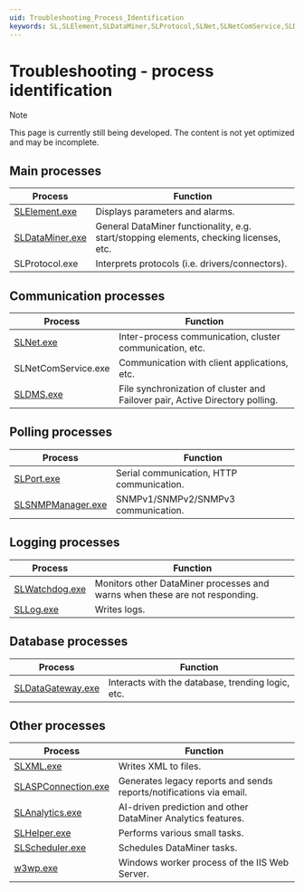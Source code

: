 ```yaml
---
uid: Troubleshooting_Process_Identification
keywords: SL,SLElement,SLDataMiner,SLProtocol,SLNet,SLNetComService,SLDMS,SLPort,SLSNMPManager,SLWatchdog,SLLog,SLDataGateway
---
```


# Troubleshooting - process identification

> [!NOTE]
> This page is currently still being developed. The content is not yet optimized and may be incomplete.

## Main processes

| **Process** | **Function**|
|--|--|
| [SLElement.exe](xref:Troubleshooting_SLElement_exe) | Displays parameters and alarms. |
| [SLDataMiner.exe](xref:Troubleshooting_SLDataMiner_exe) | General DataMiner functionality, e.g. start/stopping elements, checking licenses, etc. |
| SLProtocol.exe | Interprets protocols (i.e. drivers/connectors). |

## Communication processes

| **Process** | **Function**|
|--|--|
| [SLNet.exe](xref:Troubleshooting_SLNet_exe) | Inter-process communication, cluster communication, etc. |
| SLNetComService.exe | Communication with client applications, etc. |
| [SLDMS.exe](xref:Troubleshooting_SLDMS_exe) | File synchronization of cluster and Failover pair, Active Directory polling. |

## Polling processes

| **Process** | **Function**|
|--|--|
| [SLPort.exe](xref:Troubleshooting_SLPort_exe) | Serial communication, HTTP communication. |
| [SLSNMPManager.exe](xref:Troubleshooting_SLSNMPManager_exe) | SNMPv1/SNMPv2/SNMPv3 communication. |

## Logging processes

| **Process** | **Function**|
|--|--|
| [SLWatchdog.exe](xref:Troubleshooting_SLWatchdog_exe) | Monitors other DataMiner processes and warns when these are not responding. |
| [SLLog.exe](xref:Troubleshooting_SLLog_exe) | Writes logs. |

## Database processes

| **Process** | **Function**|
|--|--|
| [SLDataGateway.exe](xref:Troubleshooting_SLDataGateway_exe) | Interacts with the database, trending logic, etc. |

## Other processes

| **Process** | **Function**|
|--|--|
| [SLXML.exe](xref:Troubleshooting_SLXML_exe) | Writes XML to files. |
| [SLASPConnection.exe](xref:Troubleshooting_SLASPConnection_exe) | Generates legacy reports and sends reports/notifications via email. |
| [SLAnalytics.exe](xref:Troubleshooting_SLAnalytics_exe) | AI-driven prediction and other DataMiner Analytics features. |
| [SLHelper.exe](xref:Troubleshooting_SLHelper_exe) | Performs various small tasks. |
| [SLScheduler.exe](xref:Troubleshooting_SLScheduler_exe) | Schedules DataMiner tasks. |
| [w3wp.exe](xref:Investigating_Web_Issues) | Windows worker process of the IIS Web Server. |

